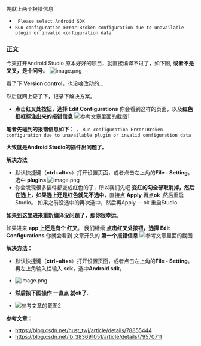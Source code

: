 先献上两个报错信息
  * ` Please select Android SDK`
  * `Run configuration Error:Broken configuration due to unavailable plugin or invalid configuration data`

### 正文

今天打开Android Studio 原本好好的项目，就直接编译不过了，如下图, **或者不是叉叉，是个问号**。
![image.png](https://upload-images.jianshu.io/upload_images/1709375-b5030b039b066254.png?imageMogr2/auto-orient/strip%7CimageView2/2/w/1240)

看了下 **Version control**，也没啥改动的...

然后就网上查了下，记录下解决方案。


* **点击红叉处按钮，选择 Edit Configurations**
你会看到这样的页面，以及**红色框框标注出来的报错信息**
![参考文章里面的截图1](https://upload-images.jianshu.io/upload_images/1709375-44e085c750f76ed9.png?imageMogr2/auto-orient/strip%7CimageView2/2/w/1240)

**笔者先碰到的报错信息如下：** ，
`Run configuration Error:Broken configuration due to unavailable plugin or invalid configuration data`

**大致就是Android Studio的插件出问题了。**
 
**解决方法**
  * 默认快捷键（**ctrl+alt+s**）打开设置页面，或者点击左上角的**File - Setting**。 选中 **plugins**
![image.png](https://upload-images.jianshu.io/upload_images/1709375-3966bb2f1b211301.png?imageMogr2/auto-orient/strip%7CimageView2/2/w/1240)
  * 你会发现很多插件都变成红色的了，所以我们先吧 **变红的勾全部取消掉，然后在选上，如果选上还是红色就先不选中**，直接点 **Apply** 再点**ok** ,然后重启Studio。 如果之前没选中的再次选中，然后再Apply -- ok 重启Studio.
 
**如果到这里进来重新编译没问题了，那你很幸运。**

如果进来 **app 上还是有个 红叉**。
我们继续 **点击红叉处按钮，选择 Edit Configurations**
你就会看到  文章开头的 **第一个报错信息**
![参考文章里面的截图](https://upload-images.jianshu.io/upload_images/1709375-44e085c750f76ed9.png?imageMogr2/auto-orient/strip%7CimageView2/2/w/1240)

**解决方法：**
  * 默认快捷键（**ctrl+alt+s**）打开设置页面，或者点击左上角的**File - Setting**。 再左上角输入栏输入 **sdk**，选中**Android sdk**。

  * ![image.png](https://upload-images.jianshu.io/upload_images/1709375-a680cb2927fa330c.png?imageMogr2/auto-orient/strip%7CimageView2/2/w/1240)

  * **然后按下图操作 一直点 就ok了.**
  * ![参考文章的截图2](https://upload-images.jianshu.io/upload_images/1709375-ac4f4218a2edf4ce.png?imageMogr2/auto-orient/strip%7CimageView2/2/w/1240)


**参考文章：**
* https://blog.csdn.net/hust_twj/article/details/78855444
* https://blog.csdn.net/lb_383691051/article/details/79570711



